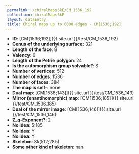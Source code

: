 ```yaml
--- 
 permalink: /chiralMaps6kE/CM_1536_192 
 collection: chiralMaps6kE
 layout: dataEntry
 title: Chiral maps up to 6000 edges - CM[1536;192]
---
```


- **ID**: [CM[1536;192]]({{ site.url }}/test/CM_1536_192)
- **Genus of the underlying surface**: 321
- **Length of the face**: 8
- **Valency**: 6
- **Length of the Petrie polygon**: 24
- **Is the automorphism group solvable?**: S
- **Number of vertices**: 512
- **Number of edges**: 1536
- **Number of faces**: 384
- **The map is self-**: none
- **Dual map**: [CM[1536;143]]({{ site.url }}/test/CM_1536_143)
- **Mirror (enantihomorphic) map**: [CM[1536;185]]({{ site.url }}/test/CM_1536_185)
- **Dual of the mirror image**: [CM[1536;146]]({{ site.url }}/test/CM_1536_146)
- **Z_q-Exponent?**: 2
- **No idea**:  5:185
- **No idea**: Y
- **No idea**: Y
- **Skeleton**: Sk(512;285)
- **Some other kind of skeleton**: nan
